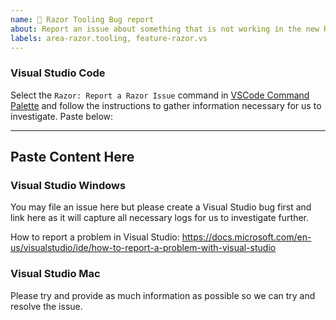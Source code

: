 ```yaml
---
name: 🐞 Razor Tooling Bug report
about: Report an issue about something that is not working in the new Razor tooling
labels: area-razor.tooling, feature-razor.vs
---
```


<!--

More information on our issue management policies can be found here: https://aka.ms/aspnet/issue-policies

Please keep in mind that the GitHub issue tracker is not intended as a general support forum, but for reporting **non-security** bugs and feature requests.

If you believe you have an issue that affects the SECURITY of the platform, please do NOT create an issue and instead email your issue details to secure@microsoft.com. Your report may be eligible for our [bug bounty](https://www.microsoft.com/en-us/msrc/bounty-dot-net-core) but ONLY if it is reported through email.
For other types of questions, consider using [StackOverflow](https://stackoverflow.com).

-->

### Visual Studio Code

Select the `Razor: Report a Razor Issue` command in [VSCode Command Palette](https://code.visualstudio.com/docs/getstarted/userinterface#_command-palette) and follow the instructions to gather information necessary for us to investigate. Paste below:

---
Paste Content Here
---

### Visual Studio Windows

You may file an issue here but please create a Visual Studio bug first and link here as it will capture all necessary logs for us to investigate further.

How to report a problem in Visual Studio: https://docs.microsoft.com/en-us/visualstudio/ide/how-to-report-a-problem-with-visual-studio

### Visual Studio Mac

Please try and provide as much information as possible so we can try and resolve the issue.
